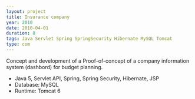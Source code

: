 ```yaml
---
layout: project
title: Insurance company
year: 2010
date: 2010-04-01
duration: 8
tags: Java Servlet Spring SpringSecurity Hibernate MySQL Tomcat
type: com
---
```


Concept and development of a Proof-of-concept of a company information system (dashbord) for budget planning.

- Java 5, Servlet API, Spring, Spring Security, Hibernate, JSP
- Database: MySQL
- Runtime: Tomcat 6

